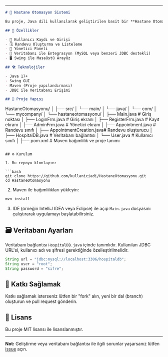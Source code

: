 

---

```markdown
# 🏥 Hastane Otomasyon Sistemi

Bu proje, Java dili kullanılarak geliştirilen basit bir **Hastane Otomasyon Sistemi**dir. Kullanıcılar, randevu alabilir, kayıt olabilir, giriş yapabilir; yöneticiler ise randevuları ve kullanıcıları yönetebilir.

## 🚀 Özellikler

- 👤 Kullanıcı Kaydı ve Girişi
- 🗓️ Randevu Oluşturma ve Listeleme
- 🔐 Yönetici Paneli
- 💾 Veritabanı ile Entegrasyon (MySQL veya benzeri JDBC destekli)
- 🖥️ Swing ile Masaüstü Arayüz

## 🛠️ Teknolojiler

- Java 17+
- Swing GUI
- Maven (Proje yapılandırması)
- JDBC ile Veritabanı Erişimi

## 📁 Proje Yapısı

```
HastaneOtomasyonu/
│
├── src/
│   └── main/
│       └── java/
│           └── com/
│               └── mycompany/
│                   └── hastaneotomasyonu/
│                       ├── Main.java               # Giriş noktası
│                       ├── LoginFrm.java           # Giriş ekranı
│                       ├── RegisterFrm.java        # Kayıt ekranı
│                       ├── AdminFrm.java           # Yönetici ekranı
│                       ├── Appointment.java        # Randevu sınıfı
│                       ├── AppointmentCreation.java# Randevu oluşturucu
│                       ├── HospitalDB.java         # Veritabanı bağlantısı
│                       └── User.java               # Kullanıcı sınıfı
│
├── pom.xml              # Maven bağımlılık ve proje tanımı
```

## ⚙️ Kurulum

1. Bu repoyu klonlayın:

```bash
git clone https://github.com/kullaniciadi/HastaneOtomasyonu.git
cd HastaneOtomasyonu
```

2. Maven ile bağımlılıkları yükleyin:

```bash
mvn install
```

3. IDE (örneğin IntelliJ IDEA veya Eclipse) ile açıp `Main.java` dosyasını çalıştırarak uygulamayı başlatabilirsiniz.

## 🗃️ Veritabanı Ayarları

Veritabanı bağlantısı `HospitalDB.java` içinde tanımlıdır. Kullanılan JDBC URL'si, kullanıcı adı ve şifresi gerektiğinde özelleştirilmelidir.

```java
String url = "jdbc:mysql://localhost:3306/hospitaldb";
String user = "root";
String password = "sifre";
```


## 📌 Katkı Sağlamak

Katkı sağlamak isterseniz lütfen bir "fork" alın, yeni bir dal (branch) oluşturun ve pull request gönderin.

## 🪪 Lisans

Bu proje MIT lisansı ile lisanslanmıştır.

---

**Not:** Geliştirme veya veritabanı bağlantısı ile ilgili sorunlar yaşarsanız lütfen [issue](https://github.com/kullaniciadi/HastaneOtomasyonu/issues) açın.

```
